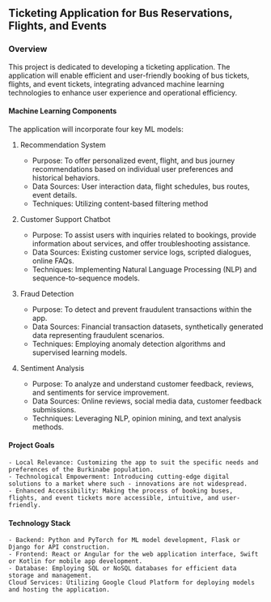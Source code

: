 ## Ticketing Application for Bus Reservations, Flights, and Events 
### Overview

This project is dedicated to developing a ticketing application. The application will enable efficient and user-friendly booking of bus tickets, flights, and event tickets, integrating advanced machine learning technologies to enhance user experience and operational efficiency.

#### Machine Learning Components

The application will incorporate four key ML models:
1. Recommendation System

    - Purpose: To offer personalized event, flight, and bus journey recommendations based on individual user preferences and historical behaviors.
    - Data Sources: User interaction data, flight schedules, bus routes, event details.
    - Techniques: Utilizing content-based filtering method

2. Customer Support Chatbot

    - Purpose: To assist users with inquiries related to bookings, provide information about services, and offer troubleshooting assistance.
    - Data Sources: Existing customer service logs, scripted dialogues, online FAQs.
    - Techniques: Implementing Natural Language Processing (NLP) and sequence-to-sequence models.

3. Fraud Detection

    - Purpose: To detect and prevent fraudulent transactions within the app.
    - Data Sources: Financial transaction datasets, synthetically generated data representing fraudulent scenarios.
    - Techniques: Employing anomaly detection algorithms and supervised learning models.

4. Sentiment Analysis

    - Purpose: To analyze and understand customer feedback, reviews, and sentiments for service improvement.
    - Data Sources: Online reviews, social media data, customer feedback submissions.
    - Techniques: Leveraging NLP, opinion mining, and text analysis methods.

#### Project Goals

    - Local Relevance: Customizing the app to suit the specific needs and preferences of the Burkinabe population.
    - Technological Empowerment: Introducing cutting-edge digital solutions to a market where such - innovations are not widespread.
    - Enhanced Accessibility: Making the process of booking buses, flights, and event tickets more accessible, intuitive, and user-friendly.

#### Technology Stack

    - Backend: Python and PyTorch for ML model development, Flask or Django for API construction.
    - Frontend: React or Angular for the web application interface, Swift or Kotlin for mobile app development.
    - Database: Employing SQL or NoSQL databases for efficient data storage and management.
    Cloud Services: Utilizing Google Cloud Platform for deploying models and hosting the application.
